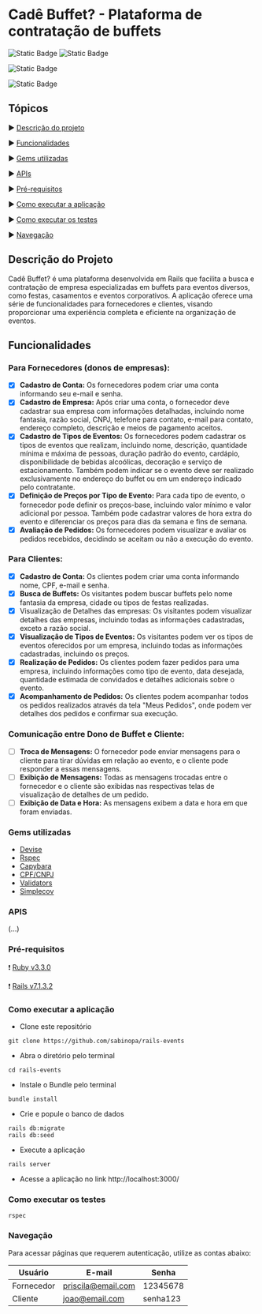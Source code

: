 # Cadê Buffet? - Plataforma de contratação de buffets

![Static Badge](https://img.shields.io/badge/Ruby_3.3.0-CC342D?style=for-the-badge&logo=ruby&logoColor=white)
![Static Badge](https://img.shields.io/badge/Ruby_on_Rails_7.0.6-CC0000?style=for-the-badge&logo=ruby-on-rails&logoColor=white)

![Static Badge](https://img.shields.io/badge/COBERTURA_DE_TESTES-98.99%25-blue)

![Static Badge](https://img.shields.io/badge/STATUS-EM_DESENVOLVIMENTO-green)

## Tópicos

:arrow_forward: [Descrição do projeto](#descrição-do-projeto)

:arrow_forward: [Funcionalidades](#funcionalidades)

:arrow_forward: [Gems utilizadas](#gems-utilizadas)

:arrow_forward: [APIs](#apis)

:arrow_forward: [Pré-requisitos](#pré-requisitos)

:arrow_forward: [Como executar a aplicação](#como-executar-a-aplicação)

:arrow_forward: [Como executar os testes](#como-executar-os-testes)

:arrow_forward: [Navegação](#navegação)

## Descrição do Projeto
Cadê Buffet? é uma plataforma desenvolvida em Rails que facilita a busca e contratação de empresa especializadas em buffets para eventos diversos, como festas, casamentos e eventos corporativos. A aplicação oferece uma série de funcionalidades para fornecedores e clientes, visando proporcionar uma experiência completa e eficiente na organização de eventos.

## Funcionalidades

### Para Fornecedores (donos de empresas):
- [x]  **Cadastro de Conta:** Os fornecedores podem criar uma conta informando seu e-mail e senha.
- [x]  **Cadastro de Empresa:** Após criar uma conta, o fornecedor deve cadastrar sua empresa com informações detalhadas, incluindo nome fantasia, razão social, CNPJ, telefone para contato, e-mail para contato, endereço completo, descrição e meios de pagamento aceitos.
- [x]  **Cadastro de Tipos de Eventos:** Os fornecedores podem cadastrar os tipos de eventos que realizam, incluindo nome, descrição, quantidade mínima e máxima de pessoas, duração padrão do evento, cardápio, disponibilidade de bebidas alcoólicas, decoração e serviço de estacionamento. Também podem indicar se o evento deve ser realizado exclusivamente no endereço do buffet ou em um endereço indicado pelo contratante.
- [x]  **Definição de Preços por Tipo de Evento:** Para cada tipo de evento, o fornecedor pode definir os preços-base, incluindo valor mínimo e valor adicional por pessoa. Também pode cadastrar valores de hora extra do evento e diferenciar os preços para dias da semana e fins de semana.
- [x]  **Avaliação de Pedidos:** Os fornecedores podem visualizar e avaliar os pedidos recebidos, decidindo se aceitam ou não a execução do evento.

### Para Clientes:
- [x]  **Cadastro de Conta:** Os clientes podem criar uma conta informando nome, CPF, e-mail e senha.
- [x]  **Busca de Buffets:** Os visitantes podem buscar buffets pelo nome fantasia da empresa, cidade ou tipos de festas realizadas.
- [x]  Visualização de Detalhes das empresas: Os visitantes podem visualizar detalhes das empresas, incluindo todas as informações cadastradas, exceto a razão social.
- [x]  **Visualização de Tipos de Eventos:** Os visitantes podem ver os tipos de eventos oferecidos por um empresa, incluindo todas as informações cadastradas, incluindo os preços.
- [x]  **Realização de Pedidos:** Os clientes podem fazer pedidos para uma empresa, incluindo informações como tipo de evento, data desejada, quantidade estimada de convidados e detalhes adicionais sobre o evento.
- [x]  **Acompanhamento de Pedidos:** Os clientes podem acompanhar todos os pedidos realizados através da tela "Meus Pedidos", onde podem ver detalhes dos pedidos e confirmar sua execução.

### Comunicação entre Dono de Buffet e Cliente:
- [ ]  **Troca de Mensagens:** O fornecedor pode enviar mensagens para o cliente para tirar dúvidas em relação ao evento, e o cliente pode responder a essas mensagens.
- [ ]  **Exibição de Mensagens:** Todas as mensagens trocadas entre o fornecedor e o cliente são exibidas nas respectivas telas de visualização de detalhes de um pedido.
- [ ]  **Exibição de Data e Hora:** As mensagens exibem a data e hora em que foram enviadas.

### Gems utilizadas
- [Devise](https://github.com/heartcombo/devise)
- [Rspec](https://github.com/rspec/rspec-rails)
- [Capybara](https://github.com/teamcapybara/capybara)
- [CPF/CNPJ](https://github.com/fnando/cpf_cnpj)
- [Validators](https://github.com/fnando/validators)
- [Simplecov](https://github.com/simplecov-ruby/simplecov)

### APIS

(...)

### Pré-requisitos

:heavy_exclamation_mark: [Ruby v3.3.0](https://www.ruby-lang.org/pt/)

:heavy_exclamation_mark: [Rails v7.1.3.2](https://guides.rubyonrails.org/)

### Como executar a aplicação
- Clone este repositório
```
git clone https://github.com/sabinopa/rails-events
```

- Abra o diretório pelo terminal
```
cd rails-events
```

- Instale o Bundle pelo terminal
```
bundle install
```

- Crie e popule o banco de dados
```
rails db:migrate
rails db:seed
```

- Execute a aplicação
```
rails server
```

- Acesse a aplicação no link http://localhost:3000/

### Como executar os testes

```
rspec
```

### Navegação
Para acessar páginas que requerem autenticação, utilize as contas abaixo:

|   Usuário   |          E-mail         |    Senha    |
|-------------|-------------------------|-------------|
|  Fornecedor |   priscila@email.com    |   12345678  |
|   Cliente   |      joao@email.com     |   senha123  |



